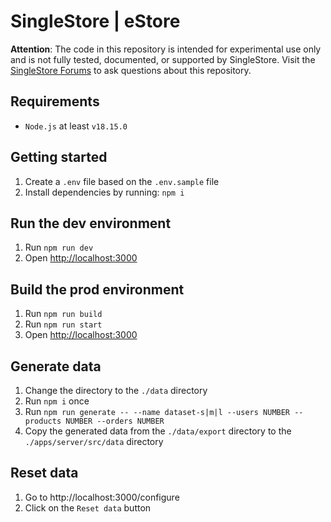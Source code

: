 # SingleStore | eStore

**Attention**: The code in this repository is intended for experimental use only and is not fully tested, documented, or supported by SingleStore. Visit the [SingleStore Forums](https://www.singlestore.com/forum/) to ask questions about this repository.

## Requirements

- `Node.js` at least `v18.15.0`

## Getting started

1. Create a `.env` file based on the `.env.sample` file
2. Install dependencies by running: `npm i`

## Run the dev environment

1. Run `npm run dev`
2. Open [http://localhost:3000](http://localhost:3000)

## Build the prod environment

1. Run `npm run build`
2. Run `npm run start`
3. Open [http://localhost:3000](http://localhost:3000)

## Generate data

1. Change the directory to the `./data` directory
2. Run `npm i` once
3. Run `npm run generate -- --name dataset-s|m|l --users NUMBER --products NUMBER --orders NUMBER`
4. Copy the generated data from the `./data/export` directory to the `./apps/server/src/data` directory

## Reset data

1. Go to http://localhost:3000/configure
2. Click on the `Reset data` button
